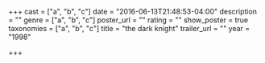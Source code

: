 +++
cast = ["a", "b", "c"]
date = "2016-06-13T21:48:53-04:00"
description = ""
genre = ["a", "b", "c"]
poster_url = ""
rating = ""
show_poster = true
taxonomies = ["a", "b", "c"]
title = "the dark knight"
trailer_url = ""
year = "1998"

+++

